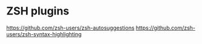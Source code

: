 # ZSH plugins

https://github.com/zsh-users/zsh-autosuggestions
https://github.com/zsh-users/zsh-syntax-highlighting